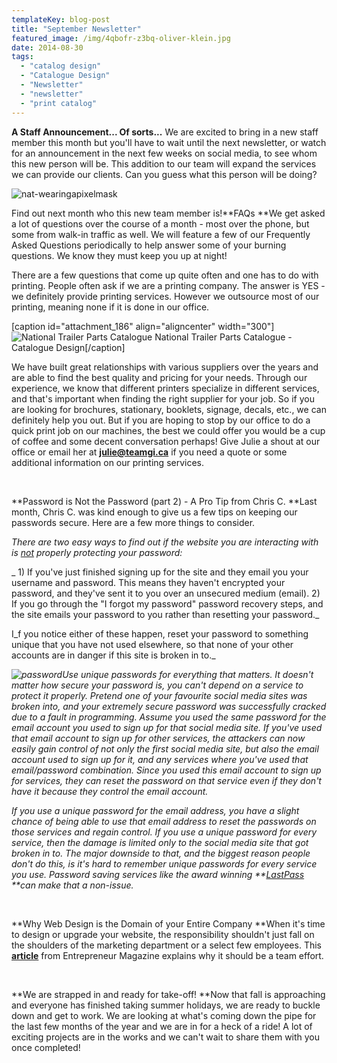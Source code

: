 ```yaml
---
templateKey: blog-post
title: "September Newsletter"
featured_image: /img/4qbofr-z3bq-oliver-klein.jpg
date: 2014-08-30
tags:
  - "catalog design"
  - "Catalogue Design"
  - "Newsletter"
  - "newsletter"
  - "print catalog"
---
```


**A Staff Announcement... Of sorts...**
We are excited to bring in a new staff member this month but you'll have to wait until the next newsletter, or watch for an announcement in the next few weeks on social media, to see whom this new person will be. This addition to our team will expand the services we can provide our clients. Can you guess what this person will be doing?

![nat-wearingapixelmask](/img/nat-wearingapixelmask-300x300.jpg)

Find out next month who this new team member is!**FAQs
**We get asked a lot of questions over the course of a month - most over the phone, but some from walk-in traffic as well. We will feature a few of our Frequently Asked Questions periodically to help answer some of your burning questions. We know they must keep you up at night!

There are a few questions that come up quite often and one has to do with printing. People often ask if we are a printing company. The answer is YES - we definitely provide printing services. However we outsource most of our printing, meaning none if it is done in our office.

[caption id="attachment_186" align="aligncenter" width="300"]![National Trailer Parts Catalogue](/img/NationalCatalogue_web-300x199.jpg) National Trailer Parts Catalogue - Catalogue Design[/caption]

We have built great relationships with various suppliers over the years and are able to find the best quality and pricing for your needs. Through our experience, we know that different printers specialize in different services, and that's important when finding the right supplier for your job. So if you are looking for brochures, stationary, booklets, signage, decals, etc., we can definitely help you out. But if you are hoping to stop by our office to do a quick print job on our machines, the best we could offer you would be a cup of coffee and some decent conversation perhaps! Give Julie a shout at our office or email her at **[julie@teamgi.ca](mailto:julie@teamgi.ca)** if you need a quote or some additional information on our printing services.

&nbsp;

**Password is Not the Password (part 2) - A Pro Tip from Chris C.
**Last month, Chris C. was kind enough to give us a few tips on keeping our passwords secure. Here are a few more things to consider.

_There are two easy ways to find out if the website you are interacting with is <span style="text-decoration: underline;">not</span> properly protecting your password:_

_ 1) If you've just finished signing up for the site and they email you your username and password. This means they haven't encrypted your password, and they've sent it to you over an unsecured medium (email).
2) If you go through the "I forgot my password" password recovery steps, and the site emails your password to you rather than resetting your password._

I_f you notice either of these happen, reset your password to something unique that you have not used elsewhere, so that none of your other accounts are in danger if this site is broken in to._

_![password](/img/password-300x214.jpg)Use unique passwords for everything that matters. It doesn't matter how secure your password is, you can't depend on a service to protect it properly. Pretend one of your favourite social media sites was broken into, and your extremely secure password was successfully cracked due to a fault in programming. Assume you used the same password for the email account you used to sign up for that social media site. If you've used that email account to sign up for other services, the attackers can now easily gain control of not only the first social media site, but also the email account used to sign up for it, and any services where you've used that email/password combination. Since you used this email account to sign up for services, they can reset the password on that service even if they don't have it because they control the email account._

_If you use a unique password for the email address, you have a slight chance of being able to use that email address to reset the passwords on those services and regain control. If you use a unique password for every service, then the damage is limited only to the social media site that got broken in to. The major downside to that, and the biggest reason people don't do this, is it's hard to remember unique passwords for every service you use. Password saving services like the award winning **[LastPass ](http://lastpass.com)**can make that a non-issue._

&nbsp;

**Why Web Design is the Domain of your Entire Company
**When it's time to design or upgrade your website, the responsibility shouldn't just fall on the shoulders of the marketing department or a select few employees. This **[article](http://www.entrepreneur.com/article/236269)** from Entrepreneur Magazine explains why it should be a team effort.

&nbsp;

**We are strapped in and ready for take-off!
**Now that fall is approaching and everyone has finished taking summer holidays, we are ready to buckle down and get to work. We are looking at what's coming down the pipe for the last few months of the year and we are in for a heck of a ride! A lot of exciting projects are in the works and we can't wait to share them with you once completed!
